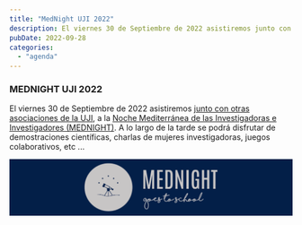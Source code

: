 ```yaml
---
title: "MedNight UJI 2022"
description: El viernes 30 de Septiembre de 2022 asistiremos junto con otras asociaciones de la UJI, a la Noche Mediterránea de las Investigadoras e Investigadores (MEDNIGHT).
pubDate: 2022-09-28
categories: 
  - "agenda"
---
```


### MEDNIGHT UJI 2022

El viernes 30 de Septiembre de 2022 asistiremos [junto con otras asociaciones de la UJI](https://www.uji.es/investigacio/base/cultura-cientifica/pc4/acc-divulga/ern/base/2022/programacio/jardicien/base/estudiant/), a la [Noche Mediterránea de las Investigadoras e Investigadores (MEDNIGHT)](https://www.uji.es/investigacio/base/cultura-cientifica/pc4/acc-divulga/ern/base/2022). A lo largo de la tarde se podrá disfrutar de demostraciones científicas, charlas de mujeres investigadoras, juegos colaborativos, etc ...  

 ![](images/megabanner-1024x205.png)
